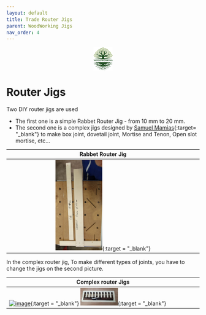 ```yaml
---
layout: default
title: Trade Router Jigs
parent: WoodWorking Jigs
nav_order: 4
---
```

<center>
<img src="../media/Lignarius.png" width="10%" height="10%" align="middle"/>
</center>

# Router Jigs

Two DIY router jigs are used
* The first one is a simple Rabbet Router Jig - from 10 mm to 20 mm. 
* The second one is a complex jigs designed by [Samuel Mamias](https://www.samuelmamias.com/){:target= "_blank"} 
   to make box joint, dovetail joint, Mortise and Tenon, Open slot mortise, etc... 

 

|                                                                Rabbet Router Jig                                                                 |
|:------------------------------------------------------------------------------------------------------------------------------------------------:|
| [<img alt="image" height="25%" src="/media/Router_Jigs.jpg" width="25%"/>](https://garlatti.github.io/media/Router_Jigs.jpg){:target = "_blank"} |
 
In the complex router jig, To make different types of joints, you have to change the jigs on the second picture. 

| Complex router Jigs                                                                                                                                                                                                                                                                                            |
|----------------------------------------------------------------------------------------------------------------------------------------------------------------------------------------------------------------------------------------------------------------------------------------------------------------|
| [<img alt="image" height="20%" src="/media/Router_Jigs_1.jpg.jpg" width="20%"/>](https://garlatti.github.io/media/Router_Jigs_1.jpg){:target = "_blank"}  [<img alt="image" height="20%" src="/media/Router_Jigs_2.jpg" width="20%"/>](https://garlatti.github.io/media/Router_Jigs_2.jpg){:target = "_blank"} |

